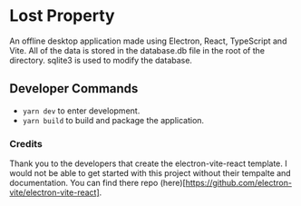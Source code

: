 # Lost Property

An offline desktop application made using Electron, React, TypeScript and Vite. All of the data is stored in the database.db file in the root of the directory. sqlite3 is used to modify the database.

## Developer Commands

- `yarn dev` to enter development.
- `yarn build` to build and package the application.

### Credits

Thank you to the developers that create the electron-vite-react template. I would not be able to get started with this project without their tempalte and documentation. You can find there repo (here)[https://github.com/electron-vite/electron-vite-react].

